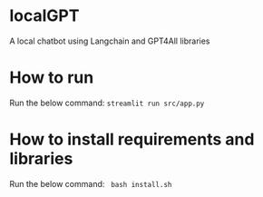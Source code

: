 # localGPT
A local chatbot using Langchain and GPT4All libraries

# How to run
Run the below command:
` streamlit run src/app.py `

# How to install requirements and libraries
Run the below command:
` bash install.sh`
